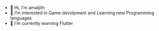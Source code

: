 - 👋 Hi, I’m amaljith
- 👀 I’m interested in Game devolpment and Learning new Programming languages
- 🌱 I’m currently learning Flutter

